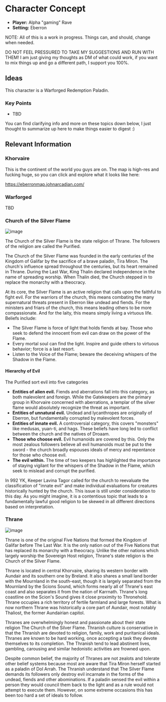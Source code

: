 
# Character Concept

* **Player:** Alpha "gaming" Rave
* **Setting:** Eberron

NOTE: All of this is a work in progress. Things can, and should, change when needed.

DO NOT FEEL PRESSURED TO TAKE MY SUGGESTIONS AND RUN WITH THEM! I am just giving my thoughts as DM of what could work, if you want to mix things up and go a different path, I support you 100%.

## Ideas

This character is a Warforged Redemption Paladin. 

### Key Points

* TBD

You can find clarifying info and more on these topics down below, I just thought to summarize up here to make things easier to digest :)

## Relevant Information

### Khorvaire

This is the continent of the world you guys are on. The map is high-res and fucking huge, so you can click and explore what it looks like here:

https://eberronmap.johnarcadian.com/

### Warforged

TBD

### Church of the Silver Flame

![image](https://user-images.githubusercontent.com/28820236/133663830-6b14ae98-6ed0-4571-a8de-93070130c928.png)

The Church of the Silver Flame is the state religion of Thrane. The followers of the religion are called the Purified. 

The Church of the Silver Flame was founded in the early centuries of the Kingdom of Galifar by the sacrifice of a brave paladin, Tira Miron. The church's influence spread throughout the centuries, but its heart remained in Thrane. During the Last War, King Thalin declared independence in the name of spreading worship. When Thalin died, the Church stepped in to replace the monarchy with a theocracy. 

At its core, the Silver Flame is an active religion that calls upon the faithful to fight evil. For the warriors of the church, this means combating the many supernatural threats present in Eberron like undead and fiends. For the ministers and friars of the church, this means leading others to be more compassionate. And for the laity, this means simply living a virtuous life. Beliefs include: 

* The Silver Flame is force of light that holds fiends at bay. Those who seek to defend the innocent from evil can draw on the power of the Flame.
* Every mortal soul can find the light. Inspire and guide others to virtuous behavior; force is a last resort.
* Listen to the Voice of the Flame; beware the deceiving whispers of the Shadow in the Flame.

#### Hierarchy of Evil

The Purified sort evil into five categories

* **Entities of alien evil.** Fiends and aberrations fall into this category, as both malevolent and foreign. While the Gatekeepers are the primary group in Khorvaire concerned with aberrations, a templar of the silver flame would absolutely recognize the threat as important.
* **Entities of unnatural evil.** Undead and lycanthropes are originally of Eberron, but fundamentally corrupted by malevolent forces.
* **Entities of innate evil.** A controversial category, this covers "monsters" like medusas, yuan-ti, and hags. These beliefs have long led to conflict between the church and the natives of Droaam.
* **Those who choose evil.** Evil humanoids are covered by this. Only the most zealous followers believe all evil humanoids must be put to the sword - the church broadly espouses ideals of mercy and repentance for those who choose evil.
* **The evil within.** The time of two keepers has highlighted the importance of staying vigilant for the whispers of the Shadow in the Flame, which seek to mislead and corrupt the purified.

In 992 YK, Keeper Lavina Tagor called for the church to reevaluate the classification of "innate evil" and make individual evaluations for creatures historically hunted by the church. This issue is still under consideration to this day. As you might imagine, it is a contentious topic that leads to a fundamentally lawful good religion to be skewed in all different directions based on interpretation. 

### Thrane 

![image](https://user-images.githubusercontent.com/28820236/133664617-27a380b4-bcd6-448a-b3c0-55b7afd11860.png)

Thrane is one of the original Five Nations that formed the Kingdom of Galifar before The Last War. It is the only nation out of the Five Nations that has replaced its monarchy with a theocracy. Unlike the other nations which largely worship the Sovereign Host religion, Thrane's state religion is the Church of the Silver Flame. 

Thrane is located in central Khorvaire, sharing its western border with Aundair and its southern one by Breland. It also shares a small land border with the Mournland in the south-east, though it is largely separated from the Mournland by the Scions Sound, which forms nearly all of Thrane's east coast and also separates it from the nation of Karrnath. Thrane's long coastline on the Scion's Sound gives it close proximity to Thronehold. Thrane occupies a rich territory of fertile farmland and large forests. What is now northern Thrane was historically a core part of Aundair, most notably Thaliost, the former Aundairian capitol. 

Thranes are overwhelmingly honest and passionate about their state religion The Church of the Silver Flame. Thranish culture is conservative in that the Thranish are devoted to religion, family, work and puritanical ideals. Thranes are known to be hard working, once accepting a task they devote themselves to its completion. The Thranish tend to lead abstinent lives, gambling, carousing and similar hedonistic activities are frowned upon. 

Despite common belief, the majority of Thranes are not zealots and tolerate other belief systems because most are aware that Tira Miron herself started as a paladin of Dol Arrah. The Thranish understand that The Silver Flame demands its followers only destroy evil incarnate in the forms of the undead, fiends and other abominations. If a paladin sensed the evil within a person they would council them back to the light and as a rule would not attempt to execute them. However, on some extreme occasions this has been too hard a set of ideals to follow. 
